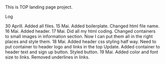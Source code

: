 This is TOP landing page project.


Log 

30 Aprill. Added all files.
15 Mai. Added boilerplate. Changed html file name.
16 Mai. Added header.
17 Mai. Did all my html coding. Changed containers to small images in information section. Now I can put them all in the right places and style them.
18 Mai. Added header css styling half way. Need to put container to header logo and links in the top
Update. Added container to header text and sign up button. Styled button.
19 Mai. Added color and font size to links. Removed underlines in links.